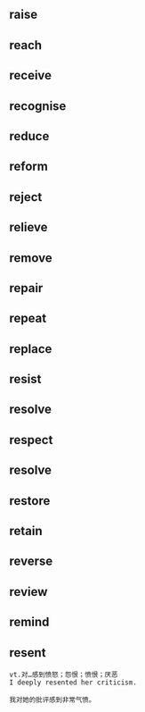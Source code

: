 ## raise
## reach
## receive
## recognise
## reduce
## reform
## reject
## relieve
## remove
## repair
## repeat
## replace
## resist
## resolve
## respect
## resolve
## restore
## retain
## reverse
## review
## remind

## resent
```
vt.对…感到愤怒；怨恨；愤恨；厌恶
I deeply resented her criticism.

我对她的批评感到非常气愤。
```
